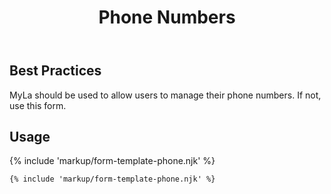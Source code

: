 ﻿---
title: Phone Numbers
summary: The Phone Numbers block allows the user to manage their phone numbers.
tags: form-templates
layout: guide
eleventyNavigation:
  key: Phone Numbers
  parent: Form Templates
  order: 6
  excerpt: The Phone Numbers block allows the user to manage their phone numbers.
  img: /img/illustrations/illus-phone-numbers.svg
---

## Best Practices

MyLa should be used to allow users to manage their phone numbers. If not, use this form.

## Usage

{% include 'markup/form-template-phone.njk' %}

``` html
{% include 'markup/form-template-phone.njk' %}
```
